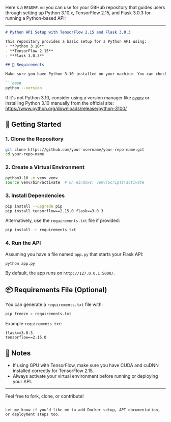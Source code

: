 Here's a `README.md` you can use for your GitHub repository that guides users through setting up Python 3.10.x, TensorFlow 2.15, and Flask 3.0.3 for running a Python-based API:

---

```markdown
# Python API Setup with TensorFlow 2.15 and Flask 3.0.3

This repository provides a basic setup for a Python API using:
- **Python 3.10**
- **TensorFlow 2.15**
- **Flask 3.0.3**

## 🔧 Requirements

Make sure you have Python 3.10 installed on your machine. You can check your current version with:

```bash
python --version
```

If it's not Python 3.10, consider using a version manager like [`pyenv`](https://github.com/pyenv/pyenv) or installing Python 3.10 manually from the official site: https://www.python.org/downloads/release/python-3100/

## 🚀 Getting Started

### 1. Clone the Repository

```bash
git clone https://github.com/your-username/your-repo-name.git
cd your-repo-name
```

### 2. Create a Virtual Environment

```bash
python3.10 -m venv venv
source venv/bin/activate  # On Windows: venv\Scripts\activate
```

### 3. Install Dependencies

```bash
pip install --upgrade pip
pip install tensorflow==2.15.0 flask==3.0.3
```

Alternatively, use the `requirements.txt` file if provided:

```bash
pip install -r requirements.txt
```

### 4. Run the API

Assuming you have a file named `app.py` that starts your Flask API:

```bash
python app.py
```

By default, the app runs on `http://127.0.0.1:5000/`.



## 📦 Requirements File (Optional)

You can generate a `requirements.txt` file with:

```bash
pip freeze > requirements.txt
```

Example `requirements.txt`:

```
flask==3.0.3
tensorflow==2.15.0
```

## 📝 Notes

- If using GPU with TensorFlow, make sure you have CUDA and cuDNN installed correctly for TensorFlow 2.15.
- Always activate your virtual environment before running or deploying your API.

---

Feel free to fork, clone, or contribute!

```

Let me know if you'd like me to add Docker setup, API documentation, or deployment steps too.